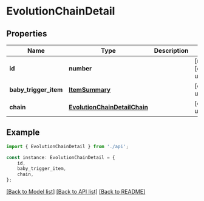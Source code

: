 # EvolutionChainDetail


## Properties

Name | Type | Description | Notes
------------ | ------------- | ------------- | -------------
**id** | **number** |  | [readonly] [default to undefined]
**baby_trigger_item** | [**ItemSummary**](ItemSummary.md) |  | [default to undefined]
**chain** | [**EvolutionChainDetailChain**](EvolutionChainDetailChain.md) |  | [default to undefined]

## Example

```typescript
import { EvolutionChainDetail } from './api';

const instance: EvolutionChainDetail = {
    id,
    baby_trigger_item,
    chain,
};
```

[[Back to Model list]](../README.md#documentation-for-models) [[Back to API list]](../README.md#documentation-for-api-endpoints) [[Back to README]](../README.md)
